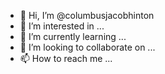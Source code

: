 - 👋 Hi, I’m @columbusjacobhinton
- 👀 I’m interested in ...
- 🌱 I’m currently learning ...
- 💞️ I’m looking to collaborate on ...
- 📫 How to reach me ...

<!---
columbusjacobhinton/columbusjacobhinton is a ✨ special ✨ repository because its `README.md` (this file) appears on your GitHub profile.
You can click the Preview link to take a look at your changes.
--->
